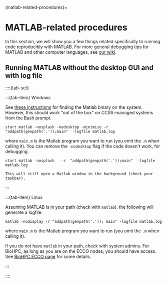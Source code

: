 (matlab-related-procedures)=
# MATLAB-related procedures

In this section, we will show you a few things related specifically to running code reproducibly with MATLAB. For more general debugging tips for MATLAB and other computer languages, see [our wiki](https://github.com/labordynamicsinstitute/replicability-training/wiki/Matlab-Tips).



## Running MATLAB without the desktop GUI and with log file

::::{tab-set}

:::{tab-item} Windows


See [these instructions](https://www.mathworks.com/matlabcentral/answers/102082-how-do-i-call-matlab-from-the-dos-prompt) for finding the Matlab binary on the system. However, this should work "out of the box" on CCSS-managed systems from the Bash prompt. 

```
start matlab -nosplash -nodesktop -minimize -r  "addpath(genpath('.'));main"  -logfile matlab.log
```

where `main.m` is the Matlab program you want to run (you omit the `.m` when calling it). You can remove the `-nodesktop` flag if the code doesn't work, for debugging.

```
start matlab -nosplash   -r  "addpath(genpath('.'));main"  -logfile matlab.log
```

```{note}
This will still open a Matlab window in the background (check your taskbar). 
```

:::

:::{tab-item} Linux

Assuming MATLAB is in your path (check with `matlab`), the following will generate a logfile. 

```
matlab -nodisplay -r "addpath(genpath('.')); main" -logfile matlab.log
```

where `main.m` is the Matlab program you want to run (you omit the `.m` when calling it). 

If you do not have `matlab` in your path, check with system admins. For BioHPC, as long as you are on the ECCO nodes, you should have access. See [BioHPC ECCO page](https://biohpc.cornell.edu/lab/ecco.htm) for some details.

:::

::::


